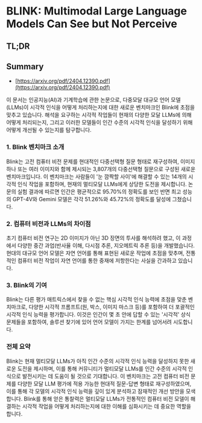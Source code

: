 # BLINK: Multimodal Large Language Models Can See but Not Perceive
## TL;DR
## Summary
- [https://arxiv.org/pdf/2404.12390.pdf](https://arxiv.org/pdf/2404.12390.pdf)

이 문서는 인공지능(AI)과 기계학습에 관한 논문으로, 다중모달 대규모 언어 모델(LLMs)이 시각적 인식을 어떻게 처리하는지에 대한 새로운 벤치마크인 Blink에 초점을 맞추고 있습니다. 해석을 요구하는 시각적 작업들이 현재의 다양한 모달 LLMs에 의해 어떻게 처리되는지, 그리고 이러한 모델들이 인간 수준의 시각적 인식을 달성하기 위해 어떻게 개선될 수 있는지를 탐구합니다.

### 1. Blink 벤치마크 소개
Blink는 고전 컴퓨터 비전 문제를 현대적인 다중선택형 질문 형태로 재구성하여, 이미지 하나 또는 여러 이미지와 함께 제시되는 3,807개의 다중선택형 질문으로 구성된 새로운 벤치마크입니다. 이 벤치마크는 사람들이 '눈 깜짝할 사이'에 해결할 수 있는 14개의 시각적 인식 작업을 포함하며, 현재의 멀티모달 LLMs에게 상당한 도전을 제시합니다. 논문의 실험 결과에 따르면 인간은 평균적으로 95.70%의 정확도를 보인 반면 최고 성능의 GPT-4V와 Gemini 모델은 각각 51.26%와 45.72%의 정확도를 달성에 그쳤습니다.

### 2. 컴퓨터 비전과 LLMs의 차이점
초기 컴퓨터 비전 연구는 2D 이미지가 아닌 3D 장면의 투사를 해석하려 했고, 이 과정에서 다양한 중간 과업(반사율 이해, 다시점 추론, 지오메트릭 추론 등)을 개발했습니다. 현대의 대규모 언어 모델은 자연 언어를 통해 표현된 새로운 작업에 초점을 맞추며, 전통적인 컴퓨터 비전 작업이 자연 언어를 통한 중재에 저항한다는 사실을 간과하고 있습니다.

### 3. Blink의 기여
Blink는 다른 평가 매트릭스에서 찾을 수 없는 핵심 시각적 인식 능력에 초점을 맞춘 벤치마크로, 다양한 시각적 프롬프트(원, 박스, 이미지 마스크 등)를 포함하여 더 포괄적인 시각적 인식 능력을 평가합니다. 이것은 인간이 몇 초 안에 답할 수 있는 '시각적' 상식 문제들을 포함하여, 솔루션 찾기에 있어 언어 모델이 가지는 한계를 넘어서려 시도합니다.

### 전체 요약
Blink는 현재 멀티모달 LLMs가 아직 인간 수준의 시각적 인식 능력을 달성하지 못한 새로운 도전을 제시하며, 이를 통해 커뮤니티가 멀티모달 LLMs를 인간 수준의 시각적 인식으로 발전시키는 데 도움이 될 것으로 기대합니다. 이 벤치마크는 고전 컴퓨터 비전 문제를 다양한 모달 LLM 평가에 적용 가능한 현대적 질문-답변 형태로 재구성하였으며, 이를 통해 각 모델의 시각적 인식 능력을 깊이 있게 분석하고 잠재적인 개선 방안을 모색합니다. Blink를 통해 얻은 통찰력은 멀티모달 LLMs가 전통적인 컴퓨터 비전 모델이 해결하는 시각적 작업을 어떻게 처리하는지에 대한 이해를 심화시키는 데 중요한 역할을 합니다.